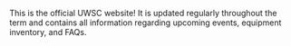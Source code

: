 This is the official UWSC website! It is updated regularly throughout the term and contains all information regarding upcoming events, equipment inventory, and FAQs. 
